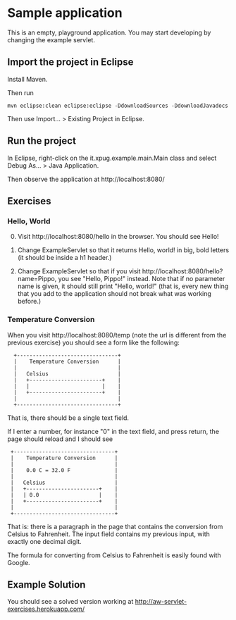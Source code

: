 # Sample application

This is an empty, playground application.  You may start developing by changing the example servlet.

## Import the project in Eclipse

Install Maven.

Then run

    mvn eclipse:clean eclipse:eclipse -DdownloadSources -DdownloadJavadocs

Then use Import... > Existing Project in Eclipse.

## Run the project

In Eclipse, right-click on the it.xpug.example.main.Main class and select Debug As... > Java Application.

Then observe the application at http://localhost:8080/

## Exercises

### Hello, World

  0. Visit http://localhost:8080/hello in the browser.  You should see Hello!

  1. Change ExampleServlet so that it returns Hello, world! in big, bold letters (it should be inside a h1 header.)

  2. Change ExampleServlet so that if you visit http://localhost:8080/hello?name=Pippo, you see "Hello, Pippo!" instead.  Note that if no parameter name is given, it should still print "Hello, world!" (that is, every new thing that you add to the application should not break what was working before.)

### Temperature Conversion

  When you visit http://localhost:8080/temp (note the url is different from the previous exercise) you should see a form like the following:

      +--------------------------------+
      |    Temperature Conversion      |
      |                                |
      |   Celsius                      |
      |   +-----------------------+    |
      |   |                       |    |
      |   +-----------------------+    |
      |                                |
      +--------------------------------+

That is, there should be a single text field.

  If I enter a number, for instance "0" in the text field, and press return, the page should reload and I should see

     +--------------------------------+
     |    Temperature Conversion      |
     |                                |
     |    0.0 C = 32.0 F              |
     |                                |
     |   Celsius                      |
     |   +-----------------------+    |
     |   | 0.0                   |    |
     |   +-----------------------+    |
     |                                |
     +--------------------------------+

 That is: there is a paragraph in the page that contains the conversion from Celsius to Fahrenheit.  The input field contains my previous input, with exactly one decimal digit.

 The formula for converting from Celsius to Fahrenheit is easily found with Google.


## Example Solution

You should see a solved version working at http://aw-servlet-exercises.herokuapp.com/

